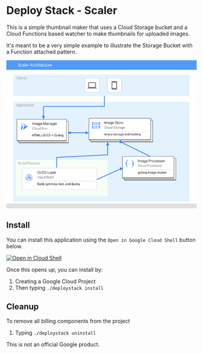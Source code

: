 # Deploy Stack - Scaler 

This is a simple thumbnail maker that uses a Cloud Storage bucket and a Cloud 
Functions based watcher to make thumbnails for uploaded images. 

It's meant to be a very simple example to illustrate the Storage Bucket with a 
Function attached pattern. 

![Scaler architecture](/architecture.png)

## Install
You can install this application using the `Open in Google Cloud Shell` button 
below. 

<a href="https://ssh.cloud.google.com/cloudshell/editor?cloudshell_git_repo=https%3A%2F%2Fgithub.com%2FGoogleCloudPlatform%2Fdeploystack_scaler&cloudshell_print=install.txt&shellonly=true">
        <img alt="Open in Cloud Shell" src="https://gstatic.com/cloudssh/images/open-btn.svg">
</a>

Once this opens up, you can install by: 
1. Creating a Google Cloud Project
1. Then typing `./deploystack install`

## Cleanup 
To remove all billing components from the project
1. Typing `./deploystack uninstall`


This is not an official Google product.